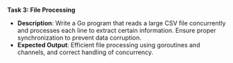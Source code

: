 **Task 3: File Processing**
- **Description**: Write a Go program that reads a large CSV file concurrently and processes each line to extract certain information. Ensure proper synchronization to prevent data corruption.
- **Expected Output**: Efficient file processing using goroutines and channels, and correct handling of concurrency.
